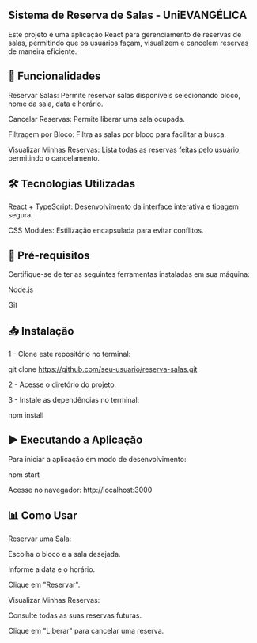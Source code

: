 ## Sistema de Reserva de Salas - UniEVANGÉLICA

Este projeto é uma aplicação React para gerenciamento de reservas de salas, permitindo que os usuários façam, visualizem e cancelem reservas de maneira eficiente.

## 🚀 Funcionalidades

Reservar Salas: Permite reservar salas disponíveis selecionando bloco, nome da sala, data e horário.

Cancelar Reservas: Permite liberar uma sala ocupada.

Filtragem por Bloco: Filtra as salas por bloco para facilitar a busca.

Visualizar Minhas Reservas: Lista todas as reservas feitas pelo usuário, permitindo o cancelamento.

## 🛠️ Tecnologias Utilizadas

React + TypeScript: Desenvolvimento da interface interativa e tipagem segura.

CSS Modules: Estilização encapsulada para evitar conflitos.

## 📌 Pré-requisitos

Certifique-se de ter as seguintes ferramentas instaladas em sua máquina:

Node.js

Git

## 📥 Instalação

1 - Clone este repositório no terminal:

git clone https://github.com/seu-usuario/reserva-salas.git

2 - Acesse o diretório do projeto.

3 - Instale as dependências no terminal:

npm install

## ▶️ Executando a Aplicação

Para iniciar a aplicação em modo de desenvolvimento:

npm start

Acesse no navegador: http://localhost:3000

## 📊 Como Usar

Reservar uma Sala:

Escolha o bloco e a sala desejada.

Informe a data e o horário.

Clique em "Reservar".

Visualizar Minhas Reservas:

Consulte todas as suas reservas futuras.

Clique em "Liberar" para cancelar uma reserva.



